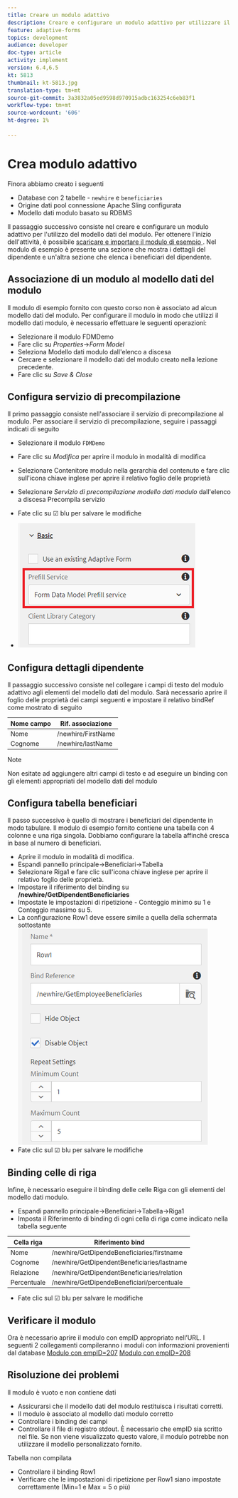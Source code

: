 ```yaml
---
title: Creare un modulo adattivo
description: Creare e configurare un modulo adattivo per utilizzare il servizio di precompilazione del modello dati del modulo
feature: adaptive-forms
topics: development
audience: developer
doc-type: article
activity: implement
version: 6.4,6.5
kt: 5813
thumbnail: kt-5813.jpg
translation-type: tm+mt
source-git-commit: 3a3832a05ed9598d970915adbc163254c6eb83f1
workflow-type: tm+mt
source-wordcount: '606'
ht-degree: 1%

---
```



# Crea modulo adattivo

Finora abbiamo creato i seguenti

* Database con 2 tabelle - `newhire` e `beneficiaries`
* Origine dati pool connessione Apache Sling configurata
* Modello dati modulo basato su RDBMS

Il passaggio successivo consiste nel creare e configurare un modulo adattivo per l&#39;utilizzo del modello dati del modulo.  Per ottenere l&#39;inizio dell&#39;attività, è possibile [scaricare e importare il modulo di esempio ](assets/fdm-demo-af.zip). Nel modulo di esempio è presente una sezione che mostra i dettagli del dipendente e un&#39;altra sezione che elenca i beneficiari del dipendente.

## Associazione di un modulo al modello dati del modulo

Il modulo di esempio fornito con questo corso non è associato ad alcun modello dati del modulo. Per configurare il modulo in modo che utilizzi il modello dati modulo, è necessario effettuare le seguenti operazioni:

* Selezionare il modulo FDMDemo
* Fare clic su _Properties_->_Form Model_
* Seleziona Modello dati modulo dall&#39;elenco a discesa
* Cercare e selezionare il modello dati del modulo creato nella lezione precedente.
* Fare clic su _Save &amp; Close_

## Configura servizio di precompilazione

Il primo passaggio consiste nell&#39;associare il servizio di precompilazione al modulo. Per associare il servizio di precompilazione, seguire i passaggi indicati di seguito

* Selezionare il modulo `FDMDemo`
* Fare clic su _Modifica_ per aprire il modulo in modalità di modifica
* Selezionare Contenitore modulo nella gerarchia del contenuto e fare clic sull&#39;icona chiave inglese per aprire il relativo foglio delle proprietà
* Selezionare _Servizio di precompilazione modello dati modulo_ dall&#39;elenco a discesa Precompila servizio
* Fate clic su ☑ blu per salvare le modifiche

* ![servizio di precompilazione](assets/fdm-prefill.png)

## Configura dettagli dipendente

Il passaggio successivo consiste nel collegare i campi di testo del modulo adattivo agli elementi del modello dati del modulo. Sarà necessario aprire il foglio delle proprietà dei campi seguenti e impostare il relativo bindRef come mostrato di seguito


| Nome campo | Rif. associazione |
|------------|--------------------|
| Nome | /newhire/FirstName |
| Cognome | /newhire/lastName |

>[!NOTE]
>
>Non esitate ad aggiungere altri campi di testo e ad eseguire un binding con gli elementi appropriati del modello dati del modulo

## Configura tabella beneficiari

Il passo successivo è quello di mostrare i beneficiari del dipendente in modo tabulare. Il modulo di esempio fornito contiene una tabella con 4 colonne e una riga singola. Dobbiamo configurare la tabella affinché cresca in base al numero di beneficiari.

* Aprire il modulo in modalità di modifica.
* Espandi pannello principale->Beneficiari->Tabella
* Selezionare Riga1 e fare clic sull&#39;icona chiave inglese per aprire il relativo foglio delle proprietà.
* Impostare il riferimento del binding su **/newhire/GetDipendentBeneficiaries**
* Impostate le impostazioni di ripetizione - Conteggio minimo su 1 e Conteggio massimo su 5.
* La configurazione Row1 deve essere simile a quella della schermata sottostante
   ![row-configure](assets/configure-row.PNG)
* Fate clic sul ☑ blu per salvare le modifiche

## Binding celle di riga

Infine, è necessario eseguire il binding delle celle Riga con gli elementi del modello dati modulo.

* Espandi pannello principale->Beneficiari->Tabella->Riga1
* Imposta il Riferimento di binding di ogni cella di riga come indicato nella tabella seguente

| Cella riga | Riferimento bind |
|------------|----------------------------------------------|
| Nome | /newhire/GetDipendeBeneficiaries/firstname |
| Cognome | /newhire/GetDipendentBeneficiaries/lastname |
| Relazione | /newhire/GetDipendentBeneficiaries/relation |
| Percentuale | /newhire/GetDipendeBeneficiari/percentuale |

* Fate clic sul ☑ blu per salvare le modifiche

## Verificare il modulo

Ora è necessario aprire il modulo con empID appropriato nell’URL. I seguenti 2 collegamenti compileranno i moduli con informazioni provenienti dal database
[Modulo con empID=207](http://localhost:4502/content/dam/formsanddocuments/fdmdemo/jcr:content?wcmmode=disabled&amp;empID=207)
[Modulo con empID=208](http://localhost:4502/content/dam/formsanddocuments/fdmdemo/jcr:content?wcmmode=disabled&amp;empID=208)

## Risoluzione dei problemi

Il modulo è vuoto e non contiene dati

* Assicurarsi che il modello dati del modulo restituisca i risultati corretti.
* Il modulo è associato al modello dati modulo corretto
* Controllare i binding dei campi
* Controllare il file di registro stdout. È necessario che empID sia scritto nel file. Se non viene visualizzato questo valore, il modulo potrebbe non utilizzare il modello personalizzato fornito.

Tabella non compilata

* Controllare il binding Row1
* Verificare che le impostazioni di ripetizione per Row1 siano impostate correttamente (Min=1 e Max = 5 o più)


